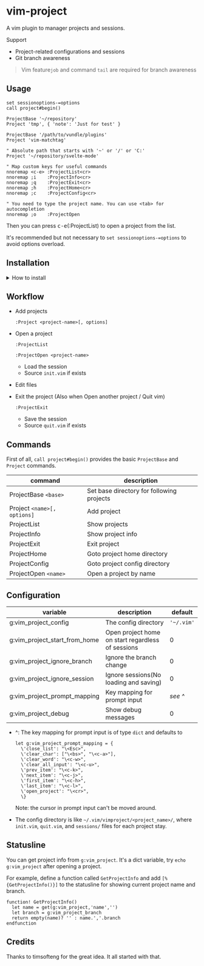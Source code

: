 # vim-project

A vim plugin to manager projects and sessions. 

Support 

- Project-related configurations and sessions
- Git branch awareness

> Vim feature`job` and command `tail` are required for branch awareness

## Usage

```vim
set sessionoptions-=options
call project#begin()

ProjectBase '~/repository'
Project 'tmp', { 'note': 'Just for test' }

ProjectBase '/path/to/vundle/plugins'
Project 'vim-matchtag'

" Absolute path that starts with '~' or '/' or 'C:'
Project '~/repository/svelte-mode'

" Map custom keys for useful commands
nnoremap <c-e> :ProjectList<cr>
nnoremap ;i    :ProjectInfo<cr>
nnoremap ;q    :ProjectExit<cr>
nnoremap ;h    :ProjectHome<cr>
nnoremap ;c    :ProjectConfig<cr> 

" You need to type the project name. You can use <tab> for autocompletion
nnoremap ;o    :ProjectOpen 
```

Then you can press <kbd>c-e</kbd>(:ProjectList) to open a project from the list.

It's recommended but not necessary to `set sessionoptions-=options` to avoid options overload.

## Installation

<details>
<summary><a>How to install</a></summary>

- [VundleVim][1]

        Plugin 'leafOfTree/vim-project'

- [vim-pathogen][2]

        cd ~/.vim/bundle && \
        git clone https://github.com/leafOfTree/vim-project --depth 1

- [vim-plug][3]

        Plug 'leafOfTree/vim-project'

- Or manually, clone this plugin to `path/to/this_plugin`, and add it to `rtp` in vimrc

        set rtp+=path/to/this_plugin

<br />
</details>

## Workflow

- Add projects

    `:Project <project-name>[, options]`

- Open a project

    `:ProjectList`

    `:ProjectOpen <project-name>`

    - Load the session
    - Source `init.vim` if exists

- Edit files

- Exit the project (Also when Open another project / Quit vim)
    
    `:ProjectExit`

    - Save the session
    - Source `quit.vim` if exists

## Commands

First of all, `call project#begin()` provides the basic `ProjectBase` and `Project` commands.

| command                     | description                               |
|-----------------------------|-------------------------------------------|
| ProjectBase `<base>`        | Set base directory for following projects |
| Project `<name>[, options]` | Add project                               |
| ProjectList                 | Show projects                             |
| ProjectInfo                 | Show project info                         |
| ProjectExit                 | Exit project                              |
| ProjectHome                 | Goto project home directory               |
| ProjectConfig               | Goto project config directory             |
| ProjectOpen `<name>`        | Open a project by name                    |

## Configuration

| variable                      | description                                       | default    |
|-------------------------------|---------------------------------------------------|------------|
| g:vim_project_config          | The config directory                              | `'~/.vim'` |
| g:vim_project_start_from_home | Open project home on start regardless of sessions | 0          |
| g:vim_project_ignore_branch   | Ignore the branch change                          | 0          |
| g:vim_project_ignore_session  | Ignore sessions(No loading and saving)            | 0          |
| g:vim_project_prompt_mapping  | Key mapping for prompt input                      | *see ^*    |
| g:vim_project_debug           | Show debug messages                               | 0          |

- ^: The key mapping for prompt input is of type `dict` and defaults to

    ```vim
    let g:vim_project_prompt_mapping = {
      \'close_list': "\<Esc>",
      \'clear_char': ["\<bs>", "\<c-a>"],
      \'clear_word': "\<c-w>",
      \'clear_all_input': "\<c-u>",
      \'prev_item': "\<c-k>",
      \'next_item': "\<c-j>",
      \'first_item': "\<c-h>",
      \'last_item': "\<c-l>",
      \'open_project': "\<cr>",
      \}
    ```

    Note: the cursor in prompt input can't be moved around.

- The config directory is like `~/.vim/vimproject/<project_name>/`, where `init.vim`, `quit.vim`, and `sessions/` files for each project stay.

## Statusline

You can get project info from `g:vim_project`. It's a dict variable, try `echo g:vim_project` after opening a project.

For example, define a function called `GetProjectInfo` and add `[%{GetProjectInfo()}]` to the statusline for showing current project name and branch.

```vim
function! GetProjectInfo()
  let name = get(g:vim_project,'name','')
  let branch = g:vim_project_branch
  return empty(name)? '' : name.','.branch
endfunction
```

## Credits

Thanks to timsofteng for the great idea. It all started with that.
